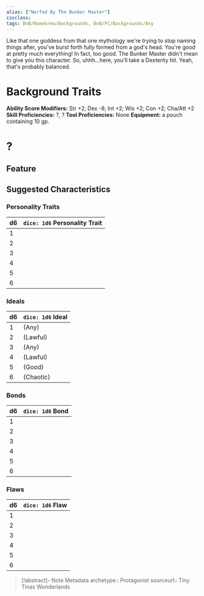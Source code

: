 ```yaml
---
alias: ["Nerfed By The Bunker Master"]
cssclass: 
tags: BnB/Homebrew/Backgrounds, BnB/PC/Backgrounds/Any
---
```

Like that one goddess from that one mythology we're trying to stop naming things after, you've burst forth fully formed from a god's head. You're good at pretty much everything! In fact, too good. The Bunker Master didn't mean to give you this character. So, uhhh…here, you'll take a Dexterity hit. Yeah, that's probably balanced.

# Background Traits
__Ability Score Modifiers:__ Str +2; Dex -8; Int +2; Wis +2; Con +2; Cha/Att +2
__Skill Proficiencies:__ ?, ?
__Tool Proficiencies:__ None
__Equipment:__ a pouch containing 10 gp.

# ?

## Feature

## Suggested Characteristics

### Personality Traits

| d6 | `dice: 1d6` Personality Trait |
| --- | --- |
| 1 |  |
| 2 | |
| 3 |  |
| 4 |  |
| 5 |  |
| 6 |  |

### Ideals


| d6 | `dice: 1d6` Ideal |
| --- | --- |
| 1 | (Any) |
| 2 |  (Lawful) |
| 3 |  (Any) |
| 4 |  (Lawful) |
| 5 |  (Good) |
| 6 |  (Chaotic) |

### Bonds

| d6 | `dice: 1d6` Bond |
| --- | --- |
| 1 |  |
| 2 |  |
| 3 | |
| 4 |  |
| 5 | |
| 6 |  |

### Flaws

| d6  | `dice: 1d6` Flaw |
| --- | ---------------- |
| 1   |                  |
| 2   |                  |
| 3   |                  |
| 4   |                  |
| 5   |                  |
| 6   |                  |

> [!abstract]- Note Metadata
> archetype:: Protagonist
> sourceurl:: Tiny Tinas Wonderlands
